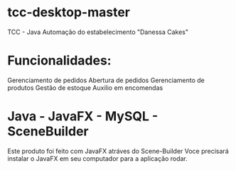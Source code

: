 # tcc-desktop-master
 TCC - Java
 Automação do estabelecimento "Danessa Cakes"
 
# Funcionalidades:
 
 Gerenciamento de pedidos
 Abertura de pedidos
 Gerenciamento de produtos
 Gestão de estoque
 Auxilio em encomendas
 
 
 # Java - JavaFX - MySQL - SceneBuilder
 Este produto foi feito com JavaFX atráves do Scene-Builder
 Voce precisará instalar o JavaFX em seu computador para a aplicação rodar.
